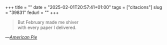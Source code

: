 +++
title = ""
date = "2025-02-01T20:57:41+01:00"
tags = ["citacions"]
slug = "39831"
fedurl = ""
+++

> But February made me shiver  
> with every paper I delivered.

—[*American Pie*](https://en.wikipedia.org/wiki/American_Pie_%28song%29)
